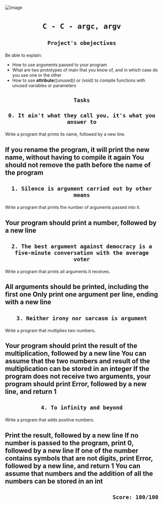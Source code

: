 ![image](https://tanakatarou.tech/wp-content/uploads/2021/10/4c85c234076325c638e2c305400f29d6.jpg)

# <p align=center>`C - C - argc, argv`</p>
## <p align=center> `Project's obejectives` </p>
Be able to explain:
- How to use arguments passed to your program
- What are two prototypes of main that you know of, and in which case do you use one or the other
- How to use __attribute__((unused)) or (void) to compile functions with unused variables or parameters


## <p align=center>`Tasks`</p>
## <p align=center>`0. It ain't what they call you, it's what you answer to`</p>
Write a program that prints its name, followed by a new line.

If you rename the program, it will print the new name, without having to compile it again
You should not remove the path before the name of the program
-------------------------------------------------
## <p align=center>`1. Silence is argument carried out by other means`</p>
Write a program that prints the number of arguments passed into it.

Your program should print a number, followed by a new line
-------------------------------------------------
## <p align=center>`2. The best argument against democracy is a five-minute conversation with the average voter`</p>
Write a program that prints all arguments it receives.

All arguments should be printed, including the first one
Only print one argument per line, ending with a new line
-------------------------------------------------
## <p align=center>`3. Neither irony nor sarcasm is argument`</p>
Write a program that multiplies two numbers.

Your program should print the result of the multiplication, followed by a new line
You can assume that the two numbers and result of the multiplication can be stored in an integer
If the program does not receive two arguments, your program should print Error, followed by a new line, and return 1
-------------------------------------------------
## <p align=center>`4. To infinity and beyond`</p>
Write a program that adds positive numbers.

Print the result, followed by a new line
If no number is passed to the program, print 0, followed by a new line
If one of the number contains symbols that are not digits, print Error, followed by a new line, and return 1
You can assume that numbers and the addition of all the numbers can be stored in an int
-------------------------------------------------

## <p align=right>`Score: 100/100`</p>
